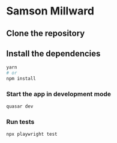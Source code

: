 # Samson Millward

## Clone the repository

## Install the dependencies
```bash
yarn
# or
npm install
```

### Start the app in development mode
```bash
quasar dev
```

### Run tests
```bash
npx playwright test
```